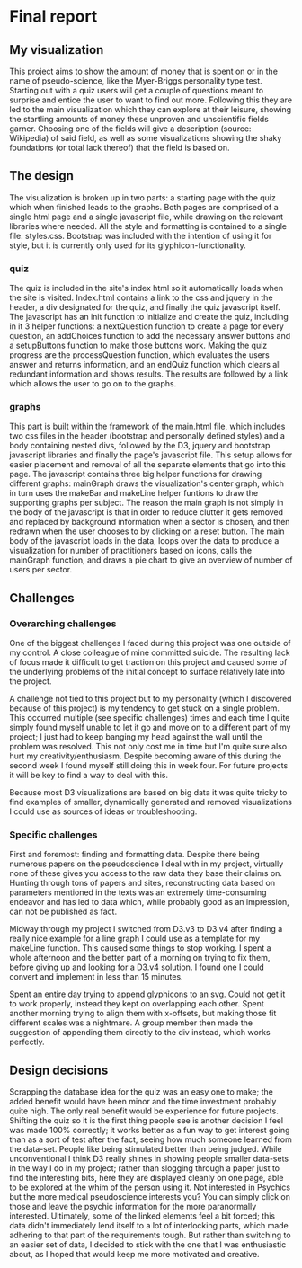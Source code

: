 # Final report

## My visualization

This project aims to show the amount of money that is spent on or in the name of pseudo-science, like the Myer-Briggs personality type test. Starting out with a quiz users will get a couple of questions meant to surprise and entice the user to want to find out more. Following this they are led to the main visualization which they can explore at their leisure, showing the startling amounts of money these unproven and unscientific fields garner. Choosing one of the fields will give a description (source: Wikipedia) of said field, as well as some visualizations showing the shaky foundations (or total lack thereof) that the field is based on.


## The design

The visualization is broken up in two parts: a starting page with the quiz which when finished leads to the graphs. Both pages are comprised of a single html page and a single javascript file, while drawing on the relevant libraries where needed. All the style and formatting is contained to a single file: styles.css. Bootstrap was included with the intention of using it for style, but it is currently only used for its glyphicon-functionality.

### quiz

The quiz is included in the site's index html so it automatically loads when the site is visited. Index.html contains a link to the css and jquery in the header, a div designated for the quiz, and finally the quiz javascript itself. The javascript has an init function to initialize and create the quiz, including in it 3 helper functions: a nextQuestion function to create a page for every question, an addChoices function to add the necessary answer buttons and a setupButtons function to make those buttons work. Making the quiz progress are the processQuestion function, which evaluates the users answer and returns information, and an endQuiz function which clears all redundant information and shows results. The results are followed by a link which allows the user to go on to the graphs.

### graphs

This part is built within the framework of the main.html file, which includes two css files in the header (bootstrap and personally defined styles) and a body containing nested divs, followed by the D3, jquery and bootstrap javascript libraries and finally the page's javascript file. This setup allows for easier placement and removal of all the separate elements that go into this page. The javascript contains three big helper functions for drawing different graphs: mainGraph draws the visualization's center graph, which in turn uses the makeBar and makeLine helper funtions to draw the supporting graphs per subject. The reason the main graph is not simply in the body of the javascript is that in order to reduce clutter it gets removed and replaced by background information when a sector is chosen, and then redrawn when the user chooses to by clicking on a reset button. The main body of the javascript loads in the data, loops over the data to produce a visualization for number of practitioners based on icons, calls the mainGraph function, and draws a pie chart to give an overview of number of users per sector.


## Challenges

### Overarching challenges

One of the biggest challenges I faced during this project was one outside of my control. A close colleague of mine committed suicide. The resulting lack of focus made it difficult to get traction on this project and caused some of the underlying problems of the initial concept to surface relatively late into the project.

A challenge not tied to this project but to my personality (which I discovered because of this project) is my tendency to get stuck on a single problem. This occurred multiple (see specific challenges) times and each time I quite simply found myself unable to let it go and move on to a different part of my project; I just had to keep banging my head against the wall until the problem was resolved. This not only cost me in time but I'm quite sure also hurt my creativity/enthusiasm. Despite becoming aware of this during the second week I found myself still doing this in week four. For future projects it will be key to find a way to deal with this.

Because most D3 visualizations are based on big data it was quite tricky to find examples of smaller, dynamically generated and removed visualizations I could use as sources of ideas or troubleshooting.

### Specific challenges

First and foremost: finding and formatting data. Despite there being numerous papers on the pseudoscience I deal with in my project, virtually none of these gives you access to the raw data they base their claims on. Hunting through tons of papers and sites, reconstructing data based on parameters mentioned in the texts was an extremely time-consuming endeavor and has led to data which, while probably good as an impression, can not be published as fact.

Midway through my project I switched from D3.v3 to D3.v4 after finding a really nice example for a line graph I could use as a template for my makeLine function. This caused some things to stop working. I spent a whole afternoon and the better part of a morning on trying to fix them, before giving up and looking for a D3.v4 solution. I found one I could convert and implement in less than 15 minutes.

Spent an entire day trying to append glyphicons to an svg. Could not get it to work properly, instead they kept on overlapping each other. Spent another morning trying to align them with x-offsets, but making those fit different scales was a nightmare. A group member then made the suggestion of appending them directly to the div instead, which works perfectly.


## Design decisions

Scrapping the database idea for the quiz was an easy one to make; the added benefit would have been minor and the time investment probably quite high. The only real benefit would be experience for future projects. Shifting the quiz so it is the first thing people see is another decision I feel was made 100% correctly; it works better as a fun way to get interest going than as a sort of test after the fact, seeing how much someone learned from the data-set. People like being stimulated better than being judged.
While unconventional I think D3 really shines in showing people smaller data-sets in the way I do in my project; rather than slogging through a paper just to find the interesting bits, here they are displayed cleanly on one page, able to be explored at the whim of the person using it. Not interested in Psychics but the more medical pseudoscience interests you? You can simply click on those and leave the psychic information for the more paranormally interested.
Ultimately, some of the linked elements feel a bit forced; this data didn't immediately lend itself to a lot of interlocking parts, which made adhering to that part of the requirements tough. But rather than switching to an easier set of data, I decided to stick with the one that I was enthusiastic about, as I hoped that would keep me more motivated and creative.
